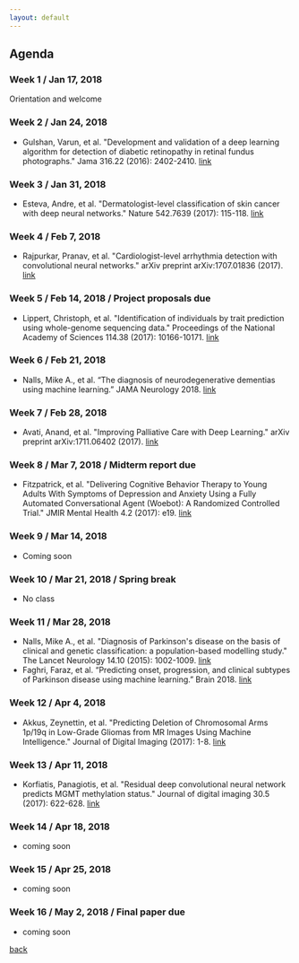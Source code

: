 ```yaml
---
layout: default
---
```


## Agenda

### Week 1 / Jan 17, 2018
Orientation and welcome 

### Week 2 / Jan 24, 2018
* Gulshan, Varun, et al. "Development and validation of a deep learning algorithm for detection of diabetic retinopathy in retinal fundus photographs." Jama 316.22 (2016): 2402-2410. [link](https://jamanetwork.com/journals/jama/fullarticle/2588763)

### Week 3 / Jan 31, 2018
* Esteva, Andre, et al. "Dermatologist-level classification of skin cancer with deep neural networks." Nature 542.7639 (2017): 115-118. [link](http://www.nature.com/nature/journal/v542/n7639/full/nature21056.html)

### Week 4 / Feb 7, 2018
* Rajpurkar, Pranav, et al. "Cardiologist-level arrhythmia detection with convolutional neural networks." arXiv preprint arXiv:1707.01836 (2017). [link](http://mental.jmir.org/2017/2/e19/?utm_source=TrendMD&utm_medium=cpc&utm_campaign=JMIR_TrendMD_1)

### Week 5 / Feb 14, 2018 / Project proposals due
* Lippert, Christoph, et al. "Identification of individuals by trait prediction using whole-genome sequencing data." Proceedings of the National Academy of Sciences 114.38 (2017): 10166-10171. [link](http://www.pnas.org/content/114/38/10166.full)

### Week 6 / Feb 21, 2018
* Nalls, Mike A., et al. “The diagnosis of neurodegenerative dementias using machine learning.” JAMA Neurology 2018. [link](https://drive.google.com/drive/folders/1bsBMmM0zxISm6qjr1G9JQdUffYcSozbR?usp=sharing)

### Week 7 / Feb 28, 2018
* Avati, Anand, et al. "Improving Palliative Care with Deep Learning." arXiv preprint arXiv:1711.06402 (2017). [link](https://arxiv.org/abs/1711.06402)

### Week 8 / Mar 7, 2018 / Midterm report due
* Fitzpatrick, et al. "Delivering Cognitive Behavior Therapy to Young Adults With Symptoms of Depression and Anxiety Using a Fully Automated Conversational Agent (Woebot): A Randomized Controlled Trial." JMIR Mental Health 4.2 (2017): e19. [link](http://mental.jmir.org/2017/2/e19/?utm_source=TrendMD&utm_medium=cpc&utm_campaign=JMIR_TrendMD_1)

### Week 9 / Mar 14, 2018
* Coming soon

### Week 10 / Mar 21, 2018 / Spring break
* No class

### Week 11 / Mar 28, 2018
* Nalls, Mike A., et al. "Diagnosis of Parkinson's disease on the basis of clinical and genetic classification: a population-based modelling study." The Lancet Neurology 14.10 (2015): 1002-1009. [link](http://www.thelancet.com/journals/laneur/article/PIIS1474-4422(15)00178-7/abstract)
* Faghri, Faraz, et al. “Predicting onset, progression, and clinical subtypes of Parkinson disease using machine learning.” Brain 2018. [link](https://drive.google.com/open?id=0Bxi2XLhUfVZ7cEhEdHBiSXVZMlk)

### Week 12 / Apr 4, 2018
* Akkus, Zeynettin, et al. "Predicting Deletion of Chromosomal Arms 1p/19q in Low-Grade Gliomas from MR Images Using Machine Intelligence." Journal of Digital Imaging (2017): 1-8. [link](https://link.springer.com/article/10.1007/s10278-017-9984-3)

### Week 13 / Apr 11, 2018
* Korfiatis, Panagiotis, et al. "Residual deep convolutional neural network predicts MGMT methylation status." Journal of digital imaging 30.5 (2017): 622-628. [link](https://link.springer.com/article/10.1007/s10278-017-0009-z)

### Week 14 / Apr 18, 2018
* coming soon

### Week 15 / Apr 25, 2018 
* coming soon

### Week 16 / May 2, 2018 / Final paper due 
* coming soon


[back](./)
